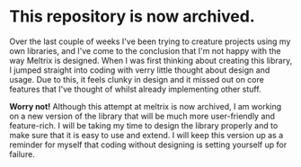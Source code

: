 # This repository is now archived.

Over the last couple of weeks I've been trying to creature projects using my own libraries, and I've come to the conclusion that I'm not happy with the way Meltrix is designed. When I was first thinking about creating this library, I jumped straight into coding with verry little thought about design and usage. Due to this, it feels clunky in design and it missed out on core features that I've thought of whilst already implementing other stuff.

**Worry not!** Although this attempt at meltrix is now archived, I am working on a new version of the library that will be much more user-friendly and feature-rich. I will be taking my time to design the library properly and to make sure that it is easy to use and extend. I will keep this version up as a reminder for myself that coding without designing is setting yourself up for failure. 
